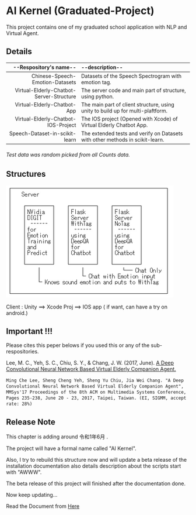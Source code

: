 # AI Kernel (Graduated-Project)

This project contains one of my graduated school application with NLP and Virtual Agent.

## Details 
|    --Respository's name--                |      --description--                                                            |
| ----------------------------------------:|:------------------------------------------------------------------------------- |
| Chinese-Speech-Emotion-Datasets          | Datasets of the Speech Spectrogram with emotion tag.                            |
| Virtual-Elderly-Chatbot-Server-Structure | The server code and main part of structure, using python.                       |
| Virtual-Elderly-Chatbot-App              | The main part of client structure, using unity to build up for multi-plaftform. |
| Virtual-Elderly-Chatbot-IOS-Project      | The IOS project (Opened with Xcode) of Virtual Elderly Chatbot App.             |
| Speech-Dataset-in-scikit-learn           | The extended tests and verify on Datasets with other methods in scikit-learn.   |

###### Test data was random picked from all Counts data.

## Structures

![alt text](/StructureMap.png)

 Client : Unity ==> Xcode Proj ==> IOS app ( if want, can have a try on android.)

## Important !!!

Please cites this peper belows if you used this or any of the sub-respositories.

Lee, M. C., Yeh, S. C., Chiu, S. Y., & Chang, J. W. (2017, June). [A Deep Convolutional Neural Network Based Virtual Elderly Companion Agent.](http://dl.acm.org/citation.cfm?id=3083220)

```
Ming Che Lee, Sheng Cheng Yeh, Sheng Yu Chiu, Jia Wei Chang. "A Deep Convolutional Neural Network Based Virtual Elderly Companion Agent", MMSys'17 Proceedings of the 8th ACM on Multimedia Systems Conference, Pages 235-238, June 20 - 23, 2017, Taipei, Taiwan. (EI, SIGMM, accept rate: 28%)
```

## Release Note

This chapter is adding around 令和1年6月 .

The project will have a formal name called "AI Kernel".

Also, I try to rebuild this structure now and will update a beta release of the installation documentation also details description about the scripts start with "AWWW".

The beta release of this project will finished after the documentation done.

Now keep updating...

Read the Document from [Here](.Docs/)
